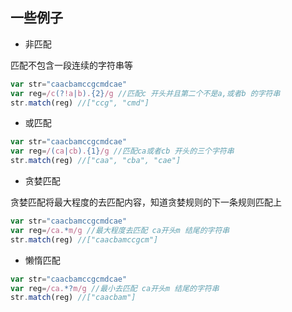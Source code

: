 
## 一些例子

- 非匹配

匹配不包含一段连续的字符串等
```js
var str="caacbamccgcmdcae"
var reg=/c(?!a|b).{2}/g //匹配c 开头并且第二个不是a,或者b 的字符串
str.match(reg) //["ccg", "cmd"]
```

- 或匹配

```js
var str="caacbamccgcmdcae"
var reg=/(ca|cb).{1}/g //匹配ca或者cb 开头的三个字符串
str.match(reg) //["caa", "cba", "cae"]
```
- 贪婪匹配

贪婪匹配将最大程度的去匹配内容，知道贪婪规则的下一条规则匹配上
```js
var str="caacbamccgcmdcae"
var reg=/ca.*m/g //最大程度去匹配 ca开头m 结尾的字符串
str.match(reg) //["caacbamccgcm"]
```

- 懒惰匹配
```js
var str="caacbamccgcmdcae"
var reg=/ca.*?m/g //最小去匹配 ca开头m 结尾的字符串
str.match(reg) //["caacbam"]
```